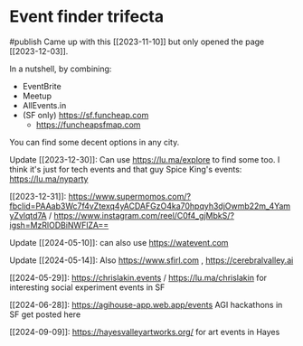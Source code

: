 # Event finder trifecta
#publish 
Came up with this [[2023-11-10]] but only opened the page [[2023-12-03]].

In a nutshell, by combining:
- EventBrite
- Meetup
- AllEvents.in
- (SF only) https://sf.funcheap.com
    - https://funcheapsfmap.com

You can find some decent options in any city.

Update [[2023-12-30]]: Can use https://lu.ma/explore to find some too. I think it's just for tech events and that guy Spice King's events: https://lu.ma/nyparty

[[2023-12-31]]: https://www.supermomos.com/?fbclid=PAAab3Wc7f4vZtexq4yACDAFGzO4ka70hpqyh3djOwmb22m_4YamyZvlqtd7A / https://www.instagram.com/reel/C0f4_gjMbkS/?igsh=MzRlODBiNWFlZA==

Update [[2024-05-10]]: can also use https://watevent.com

Update [[2024-05-14]]: Also https://www.sfirl.com , https://cerebralvalley.ai

[[2024-05-29]]: https://chrislakin.events / https://lu.ma/chrislakin for interesting social experiment events in SF

[[2024-06-28]]: https://agihouse-app.web.app/events AGI hackathons in SF get posted here

[[2024-09-09]]: https://hayesvalleyartworks.org/ for art events in Hayes




